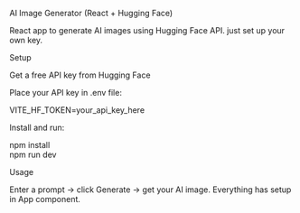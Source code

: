 AI Image Generator (React + Hugging Face)

React app to generate AI images using Hugging Face API. just set up your own key.

Setup

Get a free API key from Hugging Face


Place your API key in .env file:

VITE_HF_TOKEN=your_api_key_here


Install and run:

npm install  
npm run dev

Usage

Enter a prompt → click Generate → get your AI image. Everything has setup in App component.
